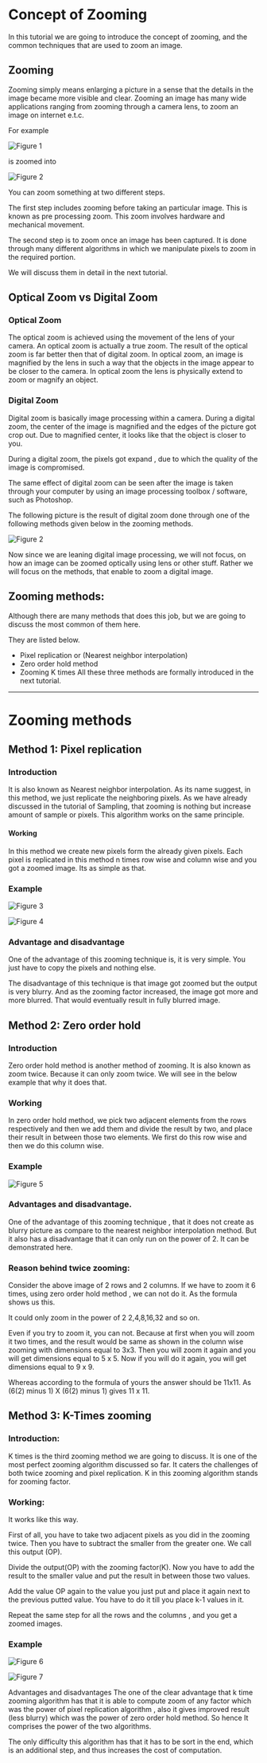 # Concept of Zooming

In this tutorial we are going to introduce the concept of zooming, and the common techniques that are used to zoom an image.

## Zooming

Zooming simply means enlarging a picture in a sense that the details in the image became more visible and clear. Zooming an image has many wide applications ranging from zooming through a camera lens, to zoom an image on internet e.t.c.

For example

![Figure 1](https://github.com/lacie-life/Image-Processing/blob/master/Theory/DIP/17-Concept-of-Zooming/einstein.jpg?raw=true)

is zoomed into

![Figure 2](https://github.com/lacie-life/Image-Processing/blob/master/Theory/DIP/17-Concept-of-Zooming/einsteinzoomed.jpg?raw=true)

You can zoom something at two different steps.

The first step includes zooming before taking an particular image. This is known as pre processing zoom. This zoom involves hardware and mechanical movement.

The second step is to zoom once an image has been captured. It is done through many different algorithms in which we manipulate pixels to zoom in the required portion.

We will discuss them in detail in the next tutorial.

## Optical Zoom vs Digital Zoom

### Optical Zoom
The optical zoom is achieved using the movement of the lens of your camera. An optical zoom is actually a true zoom. The result of the optical zoom is far better then that of digital zoom. In optical zoom, an image is magnified by the lens in such a way that the objects in the image appear to be closer to the camera. In optical zoom the lens is physically extend to zoom or magnify an object.

### Digital Zoom
Digital zoom is basically image processing within a camera. During a digital zoom, the center of the image is magnified and the edges of the picture got crop out. Due to magnified center, it looks like that the object is closer to you.

During a digital zoom, the pixels got expand , due to which the quality of the image is compromised.

The same effect of digital zoom can be seen after the image is taken through your computer by using an image processing toolbox / software, such as Photoshop.

The following picture is the result of digital zoom done through one of the following methods given below in the zooming methods.

![Figure 2](https://github.com/lacie-life/Image-Processing/blob/master/Theory/DIP/17-Concept-of-Zooming/digital_zoom.jpg?raw=true)

Now since we are leaning digital image processing, we will not focus, on how an image can be zoomed optically using lens or other stuff. Rather we will focus on the methods, that enable to zoom a digital image.

## Zooming methods:
Although there are many methods that does this job, but we are going to discuss the most common of them here.

They are listed below.

+ Pixel replication or (Nearest neighbor interpolation)
+ Zero order hold method
+ Zooming K times
All these three methods are formally introduced in the next tutorial.
---------------------------------------------------------------------------------------------------------------

# Zooming methods

## Method 1: Pixel replication

### Introduction

It is also known as Nearest neighbor interpolation. As its name suggest, in this method, we just replicate the neighboring pixels. As we have already discussed in the tutorial of Sampling, that zooming is nothing but increase amount of sample or pixels. This algorithm works on the same principle.

#### Working

In this method we create new pixels form the already given pixels. Each pixel is replicated in this method n times row wise and column wise and you got a zoomed image. Its as simple as that.

### Example

![Figure 3](https://github.com/lacie-life/Image-Processing/blob/master/Theory/DIP/17-Concept-of-Zooming/1.PNG?raw=true)

![Figure 4](https://github.com/lacie-life/Image-Processing/blob/master/Theory/DIP/17-Concept-of-Zooming/2.PNG?raw=true)

### Advantage and disadvantage

One of the advantage of this zooming technique is, it is very simple. You just have to copy the pixels and nothing else.

The disadvantage of this technique is that image got zoomed but the output is very blurry. And as the zooming factor increased, the image got more and more blurred. That would eventually result in fully blurred image.

## Method 2: Zero order hold

### Introduction
Zero order hold method is another method of zooming. It is also known as zoom twice. Because it can only zoom twice. We will see in the below example that why it does that.

### Working
In zero order hold method, we pick two adjacent elements from the rows respectively and then we add them and divide the result by two, and place their result in between those two elements. We first do this row wise and then we do this column wise.

### Example

![Figure 5](https://github.com/lacie-life/Image-Processing/blob/master/Theory/DIP/17-Concept-of-Zooming/3.PNG?raw=true)

### Advantages and disadvantage.
One of the advantage of this zooming technique , that it does not create as blurry picture as compare to the nearest neighbor interpolation method. But it also has a disadvantage that it can only run on the power of 2. It can be demonstrated here.

### Reason behind twice zooming:
Consider the above image of 2 rows and 2 columns. If we have to zoom it 6 times, using zero order hold method , we can not do it. As the formula shows us this.

It could only zoom in the power of 2 2,4,8,16,32 and so on.

Even if you try to zoom it, you can not. Because at first when you will zoom it two times, and the result would be same as shown in the column wise zooming with dimensions equal to 3x3. Then you will zoom it again and you will get dimensions equal to 5 x 5. Now if you will do it again, you will get dimensions equal to 9 x 9.

Whereas according to the formula of yours the answer should be 11x11. As (6(2) minus 1) X (6(2) minus 1) gives 11 x 11.

## Method 3: K-Times zooming

### Introduction:
K times is the third zooming method we are going to discuss. It is one of the most perfect zooming algorithm discussed so far. It caters the challenges of both twice zooming and pixel replication. K in this zooming algorithm stands for zooming factor.

### Working:
It works like this way.

First of all, you have to take two adjacent pixels as you did in the zooming twice. Then you have to subtract the smaller from the greater one. We call this output (OP).

Divide the output(OP) with the zooming factor(K). Now you have to add the result to the smaller value and put the result in between those two values.

Add the value OP again to the value you just put and place it again next to the previous putted value. You have to do it till you place k-1 values in it.

Repeat the same step for all the rows and the columns , and you get a zoomed images.

### Example

![Figure 6](https://github.com/lacie-life/Image-Processing/blob/master/Theory/DIP/17-Concept-of-Zooming/4.PNG?raw=true)

![Figure 7](https://github.com/lacie-life/Image-Processing/blob/master/Theory/DIP/17-Concept-of-Zooming/5.PNG?raw=true)

Advantages and disadvantages
The one of the clear advantage that k time zooming algorithm has that it is able to compute zoom of any factor which was the power of pixel replication algorithm , also it gives improved result (less blurry) which was the power of zero order hold method. So hence It comprises the power of the two algorithms.

The only difficulty this algorithm has that it has to be sort in the end, which is an additional step, and thus increases the cost of computation.


















